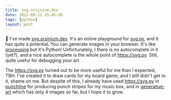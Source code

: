 ```yaml
---
title: svg.orsinium.dev
date: 2022-09-22 15:45:28
tags: [python]
layout: post
---
```


🐍 I've made [svg.orsinium.dev](https://svg.orsinium.dev/). It's an online playground for [svg.py](https://github.com/orsinium-labs/svg.py), and it has quite a potential. You can generate images in your browser. It's like [processing](https://processing.org/) but it's Python! Unfortunately, I there is no autocomplete in it (yet?), and a nice autocomplete is the whole point of <https://svg.py>. Still, quite useful for debugging your art.

The <https://svg.py> turned out to be more useful for me than I expected, TBH. I've created it to draw cards for my board game, and I still didn't get to it, shame on me. But despite of this, I already have used <https://svg.py> in [punchline](https://github.com/orsinium-labs/punchline) for producing punch stripes for my music box, and in [generative-art](https://github.com/orsinium-labs/generative-art) which has only 4 images so far, but I hope it to grow.
